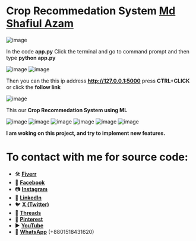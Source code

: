 # Crop Recommedation System **[Md Shafiul Azam](https://shafiulazamcse.fabconstechno.com/)**


![image](https://github.com/user-attachments/assets/662dde23-6c21-4626-8f7f-50166a7f9ab5)



In the code **app.py** Click the terminal and go to command prompt and then type **python app.py**

![image](https://github.com/user-attachments/assets/7accfc14-db84-4c40-95f6-95125ebb4072)
![image](https://github.com/user-attachments/assets/50ec1ec7-6476-4e11-a4ce-146f43a4957d)



Then you can the this ip address **http://127.0.0.1:5000** press **CTRL+CLICK** or click the **follow link**

![image](https://github.com/user-attachments/assets/6d646c0a-6b05-4693-a6aa-fc5680501cc1)



This our **Crop Recommedation System using ML**

![image](https://github.com/user-attachments/assets/26e3a26a-1b36-4e54-a2f7-ce25a0eb46aa)
![image](https://github.com/user-attachments/assets/b0d79d94-5617-4566-8c1d-a4ba22321cfc)
![image](https://github.com/user-attachments/assets/cbd32522-f1d7-4e57-a71f-6e8df630d8ae)
![image](https://github.com/user-attachments/assets/f7509282-e3c2-4d33-848e-facbd997b8b3)
![image](https://github.com/user-attachments/assets/22d526e1-1fde-4ca1-a283-e53da5e184ab)
![image](https://github.com/user-attachments/assets/758fc2e7-8362-4f4c-8d28-997e86371598)

**I am woking on this project, and try to implement new features.**


# To contact with me for source code:

- 🛠️ **[Fiverr](https://fiverr.com/shafiulazamcse)**
- 👤 **[Facebook](https://facebook.com/shafiulazamcse)**
- 📷 **[Instagram](https://instagram.com/shafiulazamcse)**
- 💼 **[LinkedIn](https://linkedin.com/in/shafiulazamcse)**
- 🐦 **[X (Twitter)](https://x.com/shafiulazamcse)**
- 🧵 **[Threads](https://threads.net/@shafiulazamcse)**
- 📌 **[Pinterest](https://www.pinterest.com/shafiulazamcse/)**
- ▶️ **[YouTube](https://www.youtube.com/@shafiulazamcse)**
- 💬 **[WhatsApp](https://wa.me/8801518431620)** (+8801518431620)
